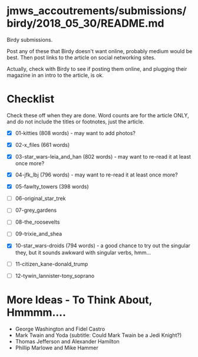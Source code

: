 
# jmws_accoutrements/submissions/birdy/2018_05_30/README.md

Birdy submissions.

Post any of these that Birdy doesn't want online, probably medium would be best.
Then post links to the article on social networking sites.

Actually, check with Birdy to see if posting them online, and plugging their magazine in an intro to the article, is ok.

# Checklist

Check these off when they are done.
Word counts are for the article ONLY, and do not include the titles or footnotes, just the article.

- [x] 01-kitties (808 words) - may want to add photos?
- [x] 02-x_files (661 words)
- [x] 03-star_wars-leia_and_han (802 words) - may want to re-read it at least once more?
- [x] 04-jfk_lbj (796 words) - may want to re-read it at least once more?
- [x] 05-fawlty_towers (398 words)
- [ ] 06-original_star_trek
- [ ] 07-grey_gardens
- [ ] 08-the_roosevelts
- [ ] 09-trixie_and_shea
- [x] 10-star_wars-droids (794 words) - a good chance to try out the singular they, but it sounds awkward with singular verbs, hmm...
- [ ] 11-citizen_kane-donald_trump
- [ ] 12-tywin_lannister-tony_soprano


# More Ideas - To Think About, Hmmmm....

- George Washington and Fidel Castro
- Mark Twain and Yoda (subtitle: Could Mark Twain be a Jedi Knight?)
- Thomas Jefferson and Alexander Hamilton
- Phillip Marlowe and Mike Hammer



